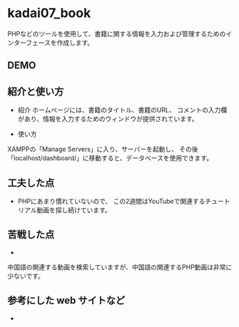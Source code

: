 # kadai07_book

PHPなどのツールを使用して、書籍に関する情報を入力および管理するためのインターフェースを作成します。


## DEMO



## 紹介と使い方

- 紹介
ホームページには、書籍のタイトル、書籍のURL、
コメントの入力欄があり、情報を入力するためのウィンドウが提供されています。


- 使い方


XAMPPの「Manage Servers」に入り、サーバーを起動し、
その後「localhost/dashboard/」に移動すると、データベースを使用できます。


## 工夫した点

- PHPにあまり慣れていないので、
この2週間はYouTubeで関連するチュートリアル動画を探し続けています。



## 苦戦した点

- 
中国語の関連する動画を検索していますが、中国語の関連するPHP動画は非常に少ないです。


## 参考にした web サイトなど

- 